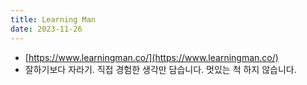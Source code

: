 ```yaml
---
title: Learning Man
date: 2023-11-26
---
```

- [https://www.learningman.co/](https://www.learningman.co/)
- 잘하기보다 자라기. 직접 경험한 생각만 담습니다. 멋있는 척 하지 않습니다.